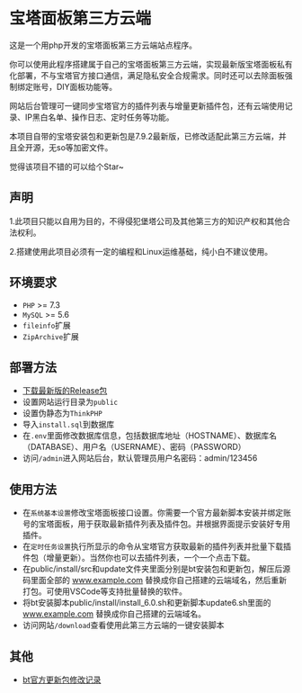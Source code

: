 # 宝塔面板第三方云端
这是一个用php开发的宝塔面板第三方云端站点程序。

你可以使用此程序搭建属于自己的宝塔面板第三方云端，实现最新版宝塔面板私有化部署，不与宝塔官方接口通信，满足隐私安全合规需求。同时还可以去除面板强制绑定账号，DIY面板功能等。

网站后台管理可一键同步宝塔官方的插件列表与增量更新插件包，还有云端使用记录、IP黑白名单、操作日志、定时任务等功能。

本项目自带的宝塔安装包和更新包是7.9.2最新版，已修改适配此第三方云端，并且全开源，无so等加密文件。

觉得该项目不错的可以给个Star~

## 声明

1.此项目只能以自用为目的，不得侵犯堡塔公司及其他第三方的知识产权和其他合法权利。

2.搭建使用此项目必须有一定的编程和Linux运维基础，纯小白不建议使用。

## 环境要求

* `PHP` >= 7.3
* `MySQL` >= 5.6
* `fileinfo`扩展
* `ZipArchive`扩展

## 部署方法

- [下载最新版的Release包](https://github.com/flucont/btcloud/releases)
- 设置网站运行目录为`public`
- 设置伪静态为`ThinkPHP`
- 导入`install.sql`到数据库
- 在`.env`里面修改数据库信息，包括数据库地址（HOSTNAME）、数据库名（DATABASE）、用户名（USERNAME）、密码（PASSWORD）
- 访问`/admin`进入网站后台，默认管理员用户名密码：admin/123456

## 使用方法

- 在`系统基本设置`修改宝塔面板接口设置。你需要一个官方最新脚本安装并绑定账号的宝塔面板，用于获取最新插件列表及插件包。并根据界面提示安装好专用插件。
- 在`定时任务设置`执行所显示的命令从宝塔官方获取最新的插件列表并批量下载插件包（增量更新）。当然你也可以去插件列表，一个一个点击下载。
- 在public/install/src和update文件夹里面分别是bt安装包和更新包，解压后源码里面全部的 www.example.com 替换成你自己搭建的云端域名，然后重新打包。可使用VSCode等支持批量替换的软件。
- 将bt安装脚本public/install/install_6.0.sh和更新脚本update6.sh里面的 www.example.com 替换成你自己搭建的云端域名。
- 访问网站`/download`查看使用此第三方云端的一键安装脚本

## 其他

- [bt官方更新包修改记录](./wiki/update.md)

  

